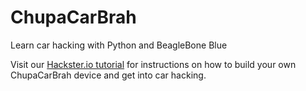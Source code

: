 # ChupaCarBrah
Learn car hacking with Python and BeagleBone Blue

Visit our [Hackster.io tutorial](https://www.hackster.io/sacchet/chupacarbrah-car-hacking-with-beaglebone-and-python-18f137) for instructions on how to build your own ChupaCarBrah device and get into car hacking.

